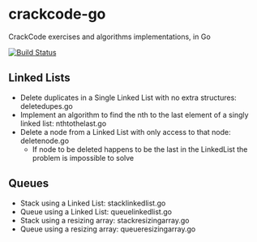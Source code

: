 crackcode-go
============

CrackCode exercises and algorithms implementations, in Go

[![Build Status](https://travis-ci.org/ricardclau/crackcode-go.svg)](https://travis-ci.org/ricardclau/crackcode-go)

Linked Lists
------------

- Delete duplicates in a Single Linked List with no extra structures: deletedupes.go
- Implement an algorithm to find the nth to the last element of a singly linked list: nthtothelast.go
- Delete a node from a Linked List with only access to that node: deletenode.go
	* If node to be deleted happens to be the last in the LinkedList the problem is impossible to solve

Queues
------

- Stack using a Linked List: stacklinkedlist.go
- Queue using a Linked List: queuelinkedlist.go
- Stack using a resizing array: stackresizingarray.go
- Queue using a resizing array: queueresizingarray.go